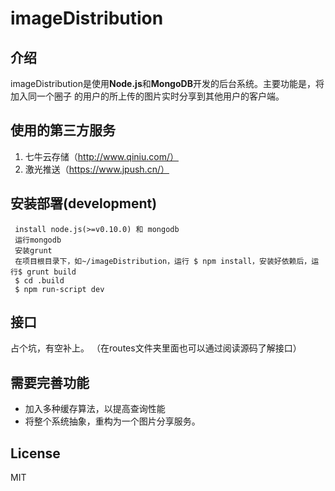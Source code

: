 # imageDistribution

## 介绍
imageDistribution是使用**Node.js**和**MongoDB**开发的后台系统。主要功能是，将加入同一个圈子
的用户的所上传的图片实时分享到其他用户的客户端。

## 使用的第三方服务

 1. 七牛云存储（http://www.qiniu.com/）
 2. 激光推送（https://www.jpush.cn/）

## 安装部署(development)
```
 install node.js(>=v0.10.0) 和 mongodb
 运行mongodb
 安装grunt
 在项目根目录下，如~/imageDistribution，运行 $ npm install，安装好依赖后，运行$ grunt build
 $ cd .build
 $ npm run-script dev
```

## 接口
占个坑，有空补上。
（在routes文件夹里面也可以通过阅读源码了解接口）

## 需要完善功能
 - 加入多种缓存算法，以提高查询性能
 - 将整个系统抽象，重构为一个图片分享服务。

## License
MIT
